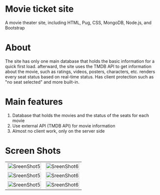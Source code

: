 ﻿# Movie ticket site 
 
A movie theater site, including HTML, Pug, CSS, MongoDB, Node.js, and Bootstrap

# About

The site has only one main database that holds the basic information for a quick first load. afterward, the site uses the TMDB API to get information about the movie, such as ratings, videos, posters, characters, etc. renders every seat status based on real-time status. Has client protection such as "no seat selected" and more built-in.

# Main features 

1.	Database that holds the movies and the status of the seats for each movie 
2.	Use external API (TMDB API) for movie information
3.	Almost no client work, only on the server side


# Screen Shots
| | |
|:-------------------------:|:-------------------------:|
|<img style="max-width:200px; width:100%"  src="https://user-images.githubusercontent.com/101994161/194573284-aca9cf1f-5640-44ed-b3c1-a19955642fc6.png" alt="SreenShot5" >|<img style="max-width:200px; width:100%"  src="https://user-images.githubusercontent.com/101994161/194573287-34125c01-a35e-4547-80d4-998d47640958.png" alt="SreenShot6" >
|<img style="max-width:200px; width:100%"  src="https://user-images.githubusercontent.com/101994161/194573264-c0610dd4-d025-43fb-8799-cbd6bbb4814d.png" alt="SreenShot5" >|<img style="max-width:200px; width:100%"  src="https://user-images.githubusercontent.com/101994161/194573272-6c89dad2-f387-43d0-80b4-d5f0b925185f.png" alt="SreenShot6" >
|<img style="max-width:200px; width:100%"  src="https://user-images.githubusercontent.com/101994161/194573274-0cd6d640-4089-43d5-aa3f-0def91c8d125.png" alt="SreenShot5" >|<img style="max-width:200px; width:100%"  src="https://user-images.githubusercontent.com/101994161/194573281-3dfe28c0-65e9-49ea-8cf6-cecddca30cca.png" alt="SreenShot6" >

